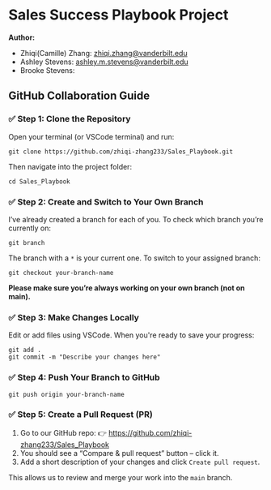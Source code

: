 # Sales Success Playbook Project
**Author:**
- Zhiqi(Camille) Zhang: zhiqi.zhang@vanderbilt.edu
- Ashley Stevens: ashley.m.stevens@vanderbilt.edu
- Brooke Stevens: 

## GitHub Collaboration Guide
### ✅ Step 1: Clone the Repository
Open your terminal (or VSCode terminal) and run:
```
git clone https://github.com/zhiqi-zhang233/Sales_Playbook.git
```
Then navigate into the project folder:
```
cd Sales_Playbook
```
### ✅ Step 2: Create and Switch to Your Own Branch
I’ve already created a branch for each of you. To check which branch you’re currently on:
```
git branch
```
The branch with a `*` is your current one.
To switch to your assigned branch:
```
git checkout your-branch-name
```
**Please make sure you’re always working on your own branch (not on main).**
### ✅ Step 3: Make Changes Locally
Edit or add files using VSCode. When you're ready to save your progress:
```
git add .
git commit -m "Describe your changes here"
```
### ✅ Step 4: Push Your Branch to GitHub
```
git push origin your-branch-name
```
### ✅ Step 5: Create a Pull Request (PR)
1. Go to our GitHub repo:
👉 https://github.com/zhiqi-zhang233/Sales_Playbook
2. You should see a “Compare & pull request” button – click it.
3. Add a short description of your changes and click `Create pull request`.

This allows us to review and merge your work into the `main` branch.

